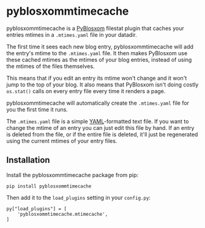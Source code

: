 # pyblosxommtimecache

pyblosxommtimecache is a [PyBlosxom](https://pyblosxom.github.io/) filestat
plugin that caches your entries mtimes in a `.mtimes.yaml` file in your
datadir.

The first time it sees each new blog entry, pyblosxommtimecache will add the
entry's mtime to the `.mtimes.yaml` file. It then makes PyBlosxom use these
cached mtimes as the mtimes of your blog entries, instead of using the mtimes
of the files themselves.

This means that if you edit an entry its mtime won't change and it won't jump
to the top of your blog. It also means that PyBlosxom isn't doing costly
`os.stat()` calls on every entry file every time it renders a page.

pyblosxommtimecache will automatically create the `.mtimes.yaml` file for you
the first time it runs.

The `.mtimes.yaml` file is a simple [YAML](http://yaml.org/)-formatted text
file. If you want to change the mtime of an entry you can just edit this file
by hand. If an entry is deleted from the file, or if the entire file is
deleted, it'll just be regenerated using the current mtimes of your entry
files.


## Installation

Install the pyblosxommtimecache package from pip:

    pip install pyblosxommtimecache

Then add it to the `load_plugins` setting in your `config.py`:

    py["load_plugins"] = [
        'pyblosxommtimecache.mtimecache',
    ]
